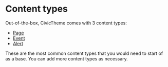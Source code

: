 # Content types

Out-of-the-box, CivicTheme comes with 3 content types:

* [Page](page/)
* [Event](event.md)
* [Alert](alert.md)

These are the most common content types that you would need to start of as a base. You can add more content types as necessary.
